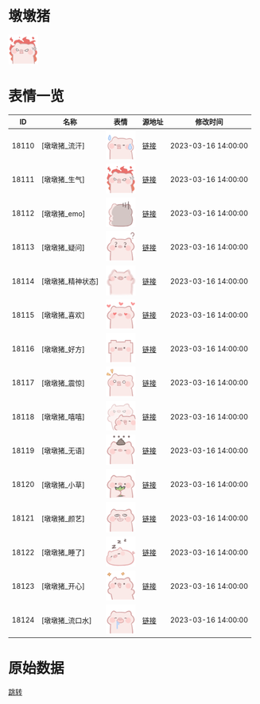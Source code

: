 # 墩墩猪

<img src="./cover.png" height="60" alt="cover" />

# 表情一览

|ID|名称|表情|源地址|修改时间|
|----|----|----|----|----|
|18110|[墩墩猪_流汗]|<img src="./pic/018110_%5B墩墩猪_流汗%5D.png" height="60" alt="流汗"/>|[链接](https://i0.hdslb.com/bfs/garb/d30e6ebb4d8dd797fa2f2aa553ad3428e833836c.png)|2023-03-16 14:00:00|
|18111|[墩墩猪_生气]|<img src="./pic/018111_%5B墩墩猪_生气%5D.png" height="60" alt="生气"/>|[链接](https://i0.hdslb.com/bfs/garb/6c3c38cb11fd3f866c035fdd9c96a015554e54ab.png)|2023-03-16 14:00:00|
|18112|[墩墩猪_emo]|<img src="./pic/018112_%5B墩墩猪_emo%5D.png" height="60" alt="emo"/>|[链接](https://i0.hdslb.com/bfs/garb/24bd33f261152a7bb3f9d947c3134d571906bad7.png)|2023-03-16 14:00:00|
|18113|[墩墩猪_疑问]|<img src="./pic/018113_%5B墩墩猪_疑问%5D.png" height="60" alt="疑问"/>|[链接](https://i0.hdslb.com/bfs/garb/2bd6572a96ba9695088c06a05684a7436e0e5a3f.png)|2023-03-16 14:00:00|
|18114|[墩墩猪_精神状态]|<img src="./pic/018114_%5B墩墩猪_精神状态%5D.png" height="60" alt="精神状态"/>|[链接](https://i0.hdslb.com/bfs/garb/29dff08a3440c54efb8409209a29b29cc1ad9f24.png)|2023-03-16 14:00:00|
|18115|[墩墩猪_喜欢]|<img src="./pic/018115_%5B墩墩猪_喜欢%5D.png" height="60" alt="喜欢"/>|[链接](https://i0.hdslb.com/bfs/garb/46540ffb1b5bd2dc1967af580f5ecc5dc5dfe1f8.png)|2023-03-16 14:00:00|
|18116|[墩墩猪_好方]|<img src="./pic/018116_%5B墩墩猪_好方%5D.png" height="60" alt="好方"/>|[链接](https://i0.hdslb.com/bfs/garb/14b4cad6905230670547c498434675a14147f4af.png)|2023-03-16 14:00:00|
|18117|[墩墩猪_震惊]|<img src="./pic/018117_%5B墩墩猪_震惊%5D.png" height="60" alt="震惊"/>|[链接](https://i0.hdslb.com/bfs/garb/5069aff60e2754f71631d9438c9f9dfa0fdb9bb6.png)|2023-03-16 14:00:00|
|18118|[墩墩猪_嘻嘻]|<img src="./pic/018118_%5B墩墩猪_嘻嘻%5D.png" height="60" alt="嘻嘻"/>|[链接](https://i0.hdslb.com/bfs/garb/a7b5b2f09008b9550d7cbf4bd05e0ded96bb60dd.png)|2023-03-16 14:00:00|
|18119|[墩墩猪_无语]|<img src="./pic/018119_%5B墩墩猪_无语%5D.png" height="60" alt="无语"/>|[链接](https://i0.hdslb.com/bfs/garb/5d22dd3c7258d0e6e25d0e86bfe5915b11ca424a.png)|2023-03-16 14:00:00|
|18120|[墩墩猪_小草]|<img src="./pic/018120_%5B墩墩猪_小草%5D.png" height="60" alt="小草"/>|[链接](https://i0.hdslb.com/bfs/garb/6b8ed1097a97845392838b2672dd74013c389b03.png)|2023-03-16 14:00:00|
|18121|[墩墩猪_颜艺]|<img src="./pic/018121_%5B墩墩猪_颜艺%5D.png" height="60" alt="颜艺"/>|[链接](https://i0.hdslb.com/bfs/garb/2782d40f71d093e038fab6664fcfbdecbc67c4e1.png)|2023-03-16 14:00:00|
|18122|[墩墩猪_睡了]|<img src="./pic/018122_%5B墩墩猪_睡了%5D.png" height="60" alt="睡了"/>|[链接](https://i0.hdslb.com/bfs/garb/45213a711437ee95064a32534bc952268a2de8a7.png)|2023-03-16 14:00:00|
|18123|[墩墩猪_开心]|<img src="./pic/018123_%5B墩墩猪_开心%5D.png" height="60" alt="开心"/>|[链接](https://i0.hdslb.com/bfs/garb/239653a1962c6190b718a218fef1e73fce7f7d85.png)|2023-03-16 14:00:00|
|18124|[墩墩猪_流口水]|<img src="./pic/018124_%5B墩墩猪_流口水%5D.png" height="60" alt="流口水"/>|[链接](https://i0.hdslb.com/bfs/garb/b61e4f825f38f65963c76ee633b375c71549f6c4.png)|2023-03-16 14:00:00|

# 原始数据

[跳转](./raw.json)

